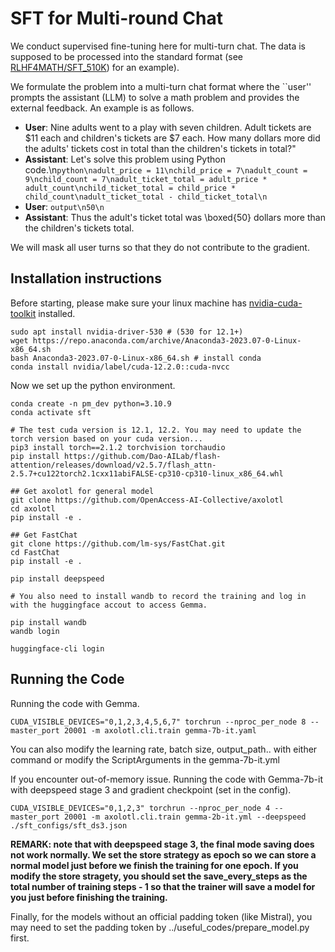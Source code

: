 # SFT for Multi-round Chat

We conduct supervised fine-tuning here for multi-turn chat. The data is supposed to be processed into the standard format (see [RLHF4MATH/SFT_510K](https://huggingface.co/datasets/RLHF4MATH/SFT_510K)) for an example). 

We formulate the problem into a multi-turn chat format where the ``user'' prompts the assistant (LLM) to solve a math problem and provides the external feedback. An example is as follows.

- **User**: Nine adults went to a play with seven children. Adult tickets are $11 each and children's tickets are $7 each. How many dollars more did the adults' tickets cost in total than the children's tickets in total?"
- **Assistant**: Let's solve this problem using Python code.\n```python\nadult_price = 11\nchild_price = 7\nadult_count = 9\nchild_count = 7\nadult_ticket_total = adult_price * adult_count\nchild_ticket_total = child_price * child_count\nadult_ticket_total - child_ticket_total\n```
- **User**: ```output\n50\n```
- **Assistant**: Thus the adult's ticket total was \\boxed{50} dollars more than the children's tickets total.

We will mask all user turns so that they do not contribute to the gradient. 


## Installation instructions

Before starting, please make sure your linux machine has [nvidia-cuda-toolkit](https://developer.nvidia.com/cuda-toolkit) installed. 

```shell
sudo apt install nvidia-driver-530 # (530 for 12.1+)
wget https://repo.anaconda.com/archive/Anaconda3-2023.07-0-Linux-x86_64.sh
bash Anaconda3-2023.07-0-Linux-x86_64.sh # install conda
conda install nvidia/label/cuda-12.2.0::cuda-nvcc
```

Now we set up the python environment.

```shell
conda create -n pm_dev python=3.10.9
conda activate sft

# The test cuda version is 12.1, 12.2. You may need to update the torch version based on your cuda version...
pip3 install torch==2.1.2 torchvision torchaudio
pip install https://github.com/Dao-AILab/flash-attention/releases/download/v2.5.7/flash_attn-2.5.7+cu122torch2.1cxx11abiFALSE-cp310-cp310-linux_x86_64.whl

## Get axolotl for general model
git clone https://github.com/OpenAccess-AI-Collective/axolotl
cd axolotl
pip install -e .

## Get FastChat
git clone https://github.com/lm-sys/FastChat.git
cd FastChat
pip install -e .

pip install deepspeed

# You also need to install wandb to record the training and log in with the huggingface accout to access Gemma.

pip install wandb
wandb login

huggingface-cli login
```
## Running the Code

Running the code with Gemma.

```shell
CUDA_VISIBLE_DEVICES="0,1,2,3,4,5,6,7" torchrun --nproc_per_node 8 --master_port 20001 -m axolotl.cli.train gemma-7b-it.yaml
```

You can also modify the learning rate, batch size, output_path.. with either command or modify the ScriptArguments in the gemma-7b-it.yml

If you encounter out-of-memory issue. Running the code with Gemma-7b-it with deepspeed stage 3 and gradient checkpoint (set in the config).

```shell
CUDA_VISIBLE_DEVICES="0,1,2,3" torchrun --nproc_per_node 4 --master_port 20001 -m axolotl.cli.train gemma-2b-it.yml --deepspeed ./sft_configs/sft_ds3.json
```

**REMARK: note that with deepspeed stage 3, the final mode saving does not work normally. We set the store strategy as epoch so we can store a normal model just before we finish the training for one epoch. If you modify the store stragety, you should set the save_every_steps as the total number of training steps - 1 so that the trainer will save a model for you just before finishing the training.**


Finally, for the models without an official padding token (like Mistral), you may need to set the padding token by ../useful_codes/prepare_model.py first.

